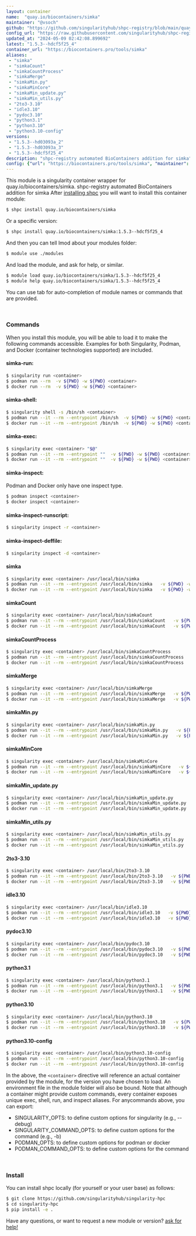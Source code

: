 ```yaml
---
layout: container
name:  "quay.io/biocontainers/simka"
maintainer: "@vsoch"
github: "https://github.com/singularityhub/shpc-registry/blob/main/quay.io/biocontainers/simka/container.yaml"
config_url: "https://raw.githubusercontent.com/singularityhub/shpc-registry/main/quay.io/biocontainers/simka/container.yaml"
updated_at: "2024-05-09 02:42:08.899692"
latest: "1.5.3--hdcf5f25_4"
container_url: "https://biocontainers.pro/tools/simka"
aliases:
 - "simka"
 - "simkaCount"
 - "simkaCountProcess"
 - "simkaMerge"
 - "simkaMin.py"
 - "simkaMinCore"
 - "simkaMin_update.py"
 - "simkaMin_utils.py"
 - "2to3-3.10"
 - "idle3.10"
 - "pydoc3.10"
 - "python3.1"
 - "python3.10"
 - "python3.10-config"
versions:
 - "1.5.3--hd03093a_2"
 - "1.5.3--hd03093a_3"
 - "1.5.3--hdcf5f25_4"
description: "shpc-registry automated BioContainers addition for simka"
config: {"url": "https://biocontainers.pro/tools/simka", "maintainer": "@vsoch", "description": "shpc-registry automated BioContainers addition for simka", "latest": {"1.5.3--hdcf5f25_4": "sha256:65d6b17763573fa05f1dd4d60f5b6b97fc8fc0d67264c86ed630cb385636a0e8"}, "tags": {"1.5.3--hd03093a_2": "sha256:7e6acc9951a8350da07d006a2b238e81bf5af3db3338a678c2bc55d9b1619c8c", "1.5.3--hd03093a_3": "sha256:4d62cba540ed4cf7b27e6a3abb9c09a5d9b2291a44e2641e3c3d37ee82cf17c7", "1.5.3--hdcf5f25_4": "sha256:65d6b17763573fa05f1dd4d60f5b6b97fc8fc0d67264c86ed630cb385636a0e8"}, "docker": "quay.io/biocontainers/simka", "aliases": {"simka": "/usr/local/bin/simka", "simkaCount": "/usr/local/bin/simkaCount", "simkaCountProcess": "/usr/local/bin/simkaCountProcess", "simkaMerge": "/usr/local/bin/simkaMerge", "simkaMin.py": "/usr/local/bin/simkaMin.py", "simkaMinCore": "/usr/local/bin/simkaMinCore", "simkaMin_update.py": "/usr/local/bin/simkaMin_update.py", "simkaMin_utils.py": "/usr/local/bin/simkaMin_utils.py", "2to3-3.10": "/usr/local/bin/2to3-3.10", "idle3.10": "/usr/local/bin/idle3.10", "pydoc3.10": "/usr/local/bin/pydoc3.10", "python3.1": "/usr/local/bin/python3.1", "python3.10": "/usr/local/bin/python3.10", "python3.10-config": "/usr/local/bin/python3.10-config"}}
---
```


This module is a singularity container wrapper for quay.io/biocontainers/simka.
shpc-registry automated BioContainers addition for simka
After [installing shpc](#install) you will want to install this container module:


```bash
$ shpc install quay.io/biocontainers/simka
```

Or a specific version:

```bash
$ shpc install quay.io/biocontainers/simka:1.5.3--hdcf5f25_4
```

And then you can tell lmod about your modules folder:

```bash
$ module use ./modules
```

And load the module, and ask for help, or similar.

```bash
$ module load quay.io/biocontainers/simka/1.5.3--hdcf5f25_4
$ module help quay.io/biocontainers/simka/1.5.3--hdcf5f25_4
```

You can use tab for auto-completion of module names or commands that are provided.

<br>

### Commands

When you install this module, you will be able to load it to make the following commands accessible.
Examples for both Singularity, Podman, and Docker (container technologies supported) are included.

#### simka-run:

```bash
$ singularity run <container>
$ podman run --rm  -v ${PWD} -w ${PWD} <container>
$ docker run --rm  -v ${PWD} -w ${PWD} <container>
```

#### simka-shell:

```bash
$ singularity shell -s /bin/sh <container>
$ podman run --it --rm --entrypoint /bin/sh  -v ${PWD} -w ${PWD} <container>
$ docker run --it --rm --entrypoint /bin/sh  -v ${PWD} -w ${PWD} <container>
```

#### simka-exec:

```bash
$ singularity exec <container> "$@"
$ podman run --it --rm --entrypoint ""  -v ${PWD} -w ${PWD} <container> "$@"
$ docker run --it --rm --entrypoint ""  -v ${PWD} -w ${PWD} <container> "$@"
```

#### simka-inspect:

Podman and Docker only have one inspect type.

```bash
$ podman inspect <container>
$ docker inspect <container>
```

#### simka-inspect-runscript:

```bash
$ singularity inspect -r <container>
```

#### simka-inspect-deffile:

```bash
$ singularity inspect -d <container>
```


#### simka

```bash
$ singularity exec <container> /usr/local/bin/simka
$ podman run --it --rm --entrypoint /usr/local/bin/simka   -v ${PWD} -w ${PWD} <container> -c " $@"
$ docker run --it --rm --entrypoint /usr/local/bin/simka   -v ${PWD} -w ${PWD} <container> -c " $@"
```


#### simkaCount

```bash
$ singularity exec <container> /usr/local/bin/simkaCount
$ podman run --it --rm --entrypoint /usr/local/bin/simkaCount   -v ${PWD} -w ${PWD} <container> -c " $@"
$ docker run --it --rm --entrypoint /usr/local/bin/simkaCount   -v ${PWD} -w ${PWD} <container> -c " $@"
```


#### simkaCountProcess

```bash
$ singularity exec <container> /usr/local/bin/simkaCountProcess
$ podman run --it --rm --entrypoint /usr/local/bin/simkaCountProcess   -v ${PWD} -w ${PWD} <container> -c " $@"
$ docker run --it --rm --entrypoint /usr/local/bin/simkaCountProcess   -v ${PWD} -w ${PWD} <container> -c " $@"
```


#### simkaMerge

```bash
$ singularity exec <container> /usr/local/bin/simkaMerge
$ podman run --it --rm --entrypoint /usr/local/bin/simkaMerge   -v ${PWD} -w ${PWD} <container> -c " $@"
$ docker run --it --rm --entrypoint /usr/local/bin/simkaMerge   -v ${PWD} -w ${PWD} <container> -c " $@"
```


#### simkaMin.py

```bash
$ singularity exec <container> /usr/local/bin/simkaMin.py
$ podman run --it --rm --entrypoint /usr/local/bin/simkaMin.py   -v ${PWD} -w ${PWD} <container> -c " $@"
$ docker run --it --rm --entrypoint /usr/local/bin/simkaMin.py   -v ${PWD} -w ${PWD} <container> -c " $@"
```


#### simkaMinCore

```bash
$ singularity exec <container> /usr/local/bin/simkaMinCore
$ podman run --it --rm --entrypoint /usr/local/bin/simkaMinCore   -v ${PWD} -w ${PWD} <container> -c " $@"
$ docker run --it --rm --entrypoint /usr/local/bin/simkaMinCore   -v ${PWD} -w ${PWD} <container> -c " $@"
```


#### simkaMin_update.py

```bash
$ singularity exec <container> /usr/local/bin/simkaMin_update.py
$ podman run --it --rm --entrypoint /usr/local/bin/simkaMin_update.py   -v ${PWD} -w ${PWD} <container> -c " $@"
$ docker run --it --rm --entrypoint /usr/local/bin/simkaMin_update.py   -v ${PWD} -w ${PWD} <container> -c " $@"
```


#### simkaMin_utils.py

```bash
$ singularity exec <container> /usr/local/bin/simkaMin_utils.py
$ podman run --it --rm --entrypoint /usr/local/bin/simkaMin_utils.py   -v ${PWD} -w ${PWD} <container> -c " $@"
$ docker run --it --rm --entrypoint /usr/local/bin/simkaMin_utils.py   -v ${PWD} -w ${PWD} <container> -c " $@"
```


#### 2to3-3.10

```bash
$ singularity exec <container> /usr/local/bin/2to3-3.10
$ podman run --it --rm --entrypoint /usr/local/bin/2to3-3.10   -v ${PWD} -w ${PWD} <container> -c " $@"
$ docker run --it --rm --entrypoint /usr/local/bin/2to3-3.10   -v ${PWD} -w ${PWD} <container> -c " $@"
```


#### idle3.10

```bash
$ singularity exec <container> /usr/local/bin/idle3.10
$ podman run --it --rm --entrypoint /usr/local/bin/idle3.10   -v ${PWD} -w ${PWD} <container> -c " $@"
$ docker run --it --rm --entrypoint /usr/local/bin/idle3.10   -v ${PWD} -w ${PWD} <container> -c " $@"
```


#### pydoc3.10

```bash
$ singularity exec <container> /usr/local/bin/pydoc3.10
$ podman run --it --rm --entrypoint /usr/local/bin/pydoc3.10   -v ${PWD} -w ${PWD} <container> -c " $@"
$ docker run --it --rm --entrypoint /usr/local/bin/pydoc3.10   -v ${PWD} -w ${PWD} <container> -c " $@"
```


#### python3.1

```bash
$ singularity exec <container> /usr/local/bin/python3.1
$ podman run --it --rm --entrypoint /usr/local/bin/python3.1   -v ${PWD} -w ${PWD} <container> -c " $@"
$ docker run --it --rm --entrypoint /usr/local/bin/python3.1   -v ${PWD} -w ${PWD} <container> -c " $@"
```


#### python3.10

```bash
$ singularity exec <container> /usr/local/bin/python3.10
$ podman run --it --rm --entrypoint /usr/local/bin/python3.10   -v ${PWD} -w ${PWD} <container> -c " $@"
$ docker run --it --rm --entrypoint /usr/local/bin/python3.10   -v ${PWD} -w ${PWD} <container> -c " $@"
```


#### python3.10-config

```bash
$ singularity exec <container> /usr/local/bin/python3.10-config
$ podman run --it --rm --entrypoint /usr/local/bin/python3.10-config   -v ${PWD} -w ${PWD} <container> -c " $@"
$ docker run --it --rm --entrypoint /usr/local/bin/python3.10-config   -v ${PWD} -w ${PWD} <container> -c " $@"
```



In the above, the `<container>` directive will reference an actual container provided
by the module, for the version you have chosen to load. An environment file in the
module folder will also be bound. Note that although a container
might provide custom commands, every container exposes unique exec, shell, run, and
inspect aliases. For anycommands above, you can export:

 - SINGULARITY_OPTS: to define custom options for singularity (e.g., --debug)
 - SINGULARITY_COMMAND_OPTS: to define custom options for the command (e.g., -b)
 - PODMAN_OPTS: to define custom options for podman or docker
 - PODMAN_COMMAND_OPTS: to define custom options for the command

<br>

### Install

You can install shpc locally (for yourself or your user base) as follows:

```bash
$ git clone https://github.com/singularityhub/singularity-hpc
$ cd singularity-hpc
$ pip install -e .
```

Have any questions, or want to request a new module or version? [ask for help!](https://github.com/singularityhub/singularity-hpc/issues)